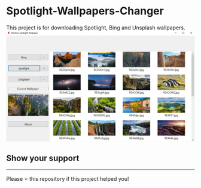 # Spotlight-Wallpapers-Changer
This project is for downloading Spotlight, Bing and Unsplash wallpapers.
![](Images/previewimg.jpg)

## Show your support
----------------
Please ⭐️ this repository if this project helped you!
